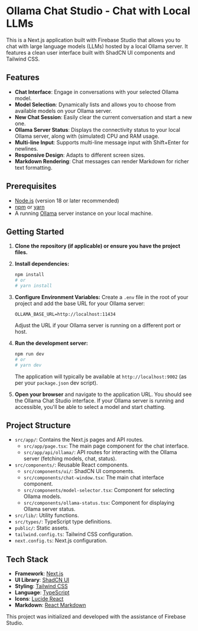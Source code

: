 # Ollama Chat Studio - Chat with Local LLMs

This is a Next.js application built with Firebase Studio that allows you to chat with large language models (LLMs) hosted by a local Ollama server. It features a clean user interface built with ShadCN UI components and Tailwind CSS.

## Features

*   **Chat Interface**: Engage in conversations with your selected Ollama model.
*   **Model Selection**: Dynamically lists and allows you to choose from available models on your Ollama server.
*   **New Chat Session**: Easily clear the current conversation and start a new one.
*   **Ollama Server Status**: Displays the connectivity status to your local Ollama server, along with (simulated) CPU and RAM usage.
*   **Multi-line Input**: Supports multi-line message input with Shift+Enter for newlines.
*   **Responsive Design**: Adapts to different screen sizes.
*   **Markdown Rendering**: Chat messages can render Markdown for richer text formatting.

## Prerequisites

*   [Node.js](https://nodejs.org/) (version 18 or later recommended)
*   [npm](https://www.npmjs.com/) or [yarn](https://yarnpkg.com/)
*   A running [Ollama](https://ollama.com/) server instance on your local machine.

## Getting Started

1.  **Clone the repository (if applicable) or ensure you have the project files.**

2.  **Install dependencies:**
    ```bash
    npm install
    # or
    # yarn install
    ```

3.  **Configure Environment Variables:**
    Create a `.env` file in the root of your project and add the base URL for your Ollama server:
    ```env
    OLLAMA_BASE_URL=http://localhost:11434
    ```
    Adjust the URL if your Ollama server is running on a different port or host.

4.  **Run the development server:**
    ```bash
    npm run dev
    # or
    # yarn dev
    ```
    The application will typically be available at `http://localhost:9002` (as per your `package.json` dev script).

5.  **Open your browser** and navigate to the application URL. You should see the Ollama Chat Studio interface. If your Ollama server is running and accessible, you'll be able to select a model and start chatting.

## Project Structure

*   `src/app/`: Contains the Next.js pages and API routes.
    *   `src/app/page.tsx`: The main page component for the chat interface.
    *   `src/app/api/ollama/`: API routes for interacting with the Ollama server (fetching models, chat, status).
*   `src/components/`: Reusable React components.
    *   `src/components/ui/`: ShadCN UI components.
    *   `src/components/chat-window.tsx`: The main chat interface component.
    *   `src/components/model-selector.tsx`: Component for selecting Ollama models.
    *   `src/components/ollama-status.tsx`: Component for displaying Ollama server status.
*   `src/lib/`: Utility functions.
*   `src/types/`: TypeScript type definitions.
*   `public/`: Static assets.
*   `tailwind.config.ts`: Tailwind CSS configuration.
*   `next.config.ts`: Next.js configuration.

## Tech Stack

*   **Framework**: [Next.js](https://nextjs.org/)
*   **UI Library**: [ShadCN UI](https://ui.shadcn.com/)
*   **Styling**: [Tailwind CSS](https://tailwindcss.com/)
*   **Language**: [TypeScript](https://www.typescriptlang.org/)
*   **Icons**: [Lucide React](https://lucide.dev/)
*   **Markdown**: [React Markdown](https://github.com/remarkjs/react-markdown)

This project was initialized and developed with the assistance of Firebase Studio.
